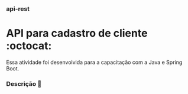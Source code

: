 ### api-rest

# API para cadastro de cliente :octocat:
Essa atividade foi desenvolvida para a capacitação com a Java e Spring Boot.
 
 ### Descrição :dart:
